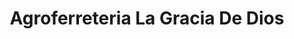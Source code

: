 ---
title: "Agroferreteria La Gracia De Dios"
url: /el-zonte/agroferreteria-la-gracia-de-dios/
shop: hardware
---
